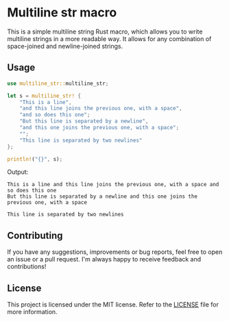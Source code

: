 # Multiline str macro

This is a simple multiline string Rust macro, which allows you to write multiline strings in a more
readable way. It allows for any combination of space-joined and newline-joined strings.

## Usage

```rust
use multiline_str::multiline_str;

let s = multiline_str! {
    "This is a line",
    "and this line joins the previous one, with a space",
    "and so does this one";
    "But this line is separated by a newline",
    "and this one joins the previous one, with a space";
    "";
    "This line is separated by two newlines"
};

println!("{}", s);
```

Output:

```text
This is a line and this line joins the previous one, with a space and so does this one
But this line is separated by a newline and this one joins the previous one, with a space

This line is separated by two newlines
```

## Contributing

If you have any suggestions, improvements or bug reports, feel free to open an issue or a pull
request. I'm always happy to receive feedback and contributions!

## License

This project is licensed under the MIT license. Refer to the [LICENSE](LICENSE) file for more
information.
